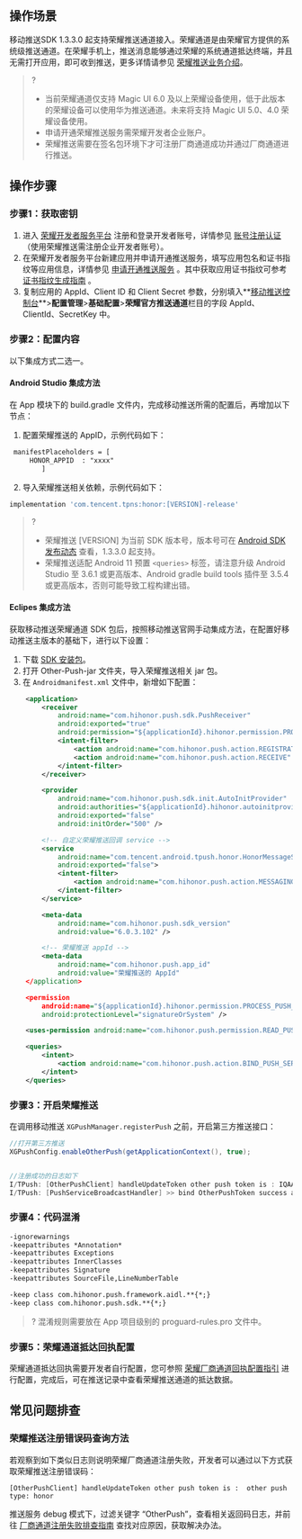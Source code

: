 ## 操作场景
移动推送SDK 1.3.3.0 起支持荣耀推送通道接入。荣耀通道是由荣耀官方提供的系统级推送通道。在荣耀手机上，推送消息能够通过荣耀的系统通道抵达终端，并且无需打开应用，即可收到推送，更多详情请参见 [荣耀推送业务介绍](https://developer.hihonor.com/cn/kitdoc?category=&kitId=11002)。

>?
> - 当前荣耀通道仅支持 Magic UI 6.0 及以上荣耀设备使用，低于此版本的荣耀设备可以使用华为推送通道。未来将支持 Magic UI 5.0、4.0 荣耀设备使用。
> - 申请开通荣耀推送服务需荣耀开发者企业账户。
> - 荣耀推送需要在签名包环境下才可注册厂商通道成功并通过厂商通道进行推送。

## 操作步骤

### 步骤1：获取密钥
1. 进入 [荣耀开发者服务平台](https://developer.hihonor.com/) 注册和登录开发者账号，详情参见 [账号注册认证](https://developer.hihonor.com/cn/doc/guides/100084)（使用荣耀推送需注册企业开发者账号）。
2. 在荣耀开发者服务平台新建应用并申请开通推送服务，填写应用包名和证书指纹等应用信息，详情参见 [申请开通推送服务](https://developer.hihonor.com/cn/kitdoc?category=base&kitId=11002&navigation=guides&docId=app-registration.md&token=#%E7%94%B3%E8%AF%B7%E5%BC%80%E9%80%9A%E6%8E%A8%E9%80%81%E6%9C%8D%E5%8A%A1) 。其中获取应用证书指纹可参考 [证书指纹生成指南](https://developer.hihonor.com/cn/kitdoc?category=base&kitId=11002&navigation=guides&docId=android-generate-appsign.md&token=) 。
3. 复制应用的 AppId、Client ID 和 Client Secret 参数，分别填入**[移动推送控制台](https://console.cloud.tencent.com/tpns)**>**配置管理**>**基础配置**>**荣耀官方推送通道**栏目的字段 AppId、ClientId、SecretKey 中。


###  步骤2：配置内容
以下集成方式二选一。
#### Android Studio 集成方法

在 App 模块下的 build.gradle 文件内，完成移动推送所需的配置后，再增加以下节点：
1. 配置荣耀推送的 AppID，示例代码如下：
```xml
 manifestPlaceholders = [
	 HONOR_APPID  : "xxxx"
        ]
```
2. 导入荣耀推送相关依赖，示例代码如下：
```groovy
implementation 'com.tencent.tpns:honor:[VERSION]-release'
```

>? 
> - 荣耀推送 [VERSION] 为当前 SDK 版本号，版本号可在 [Android SDK 发布动态](https://cloud.tencent.com/document/product/548/44520) 查看，1.3.3.0 起支持。
> - 荣耀推送适配 Android 11 预置 `<queries>` 标签，请注意升级 Android Studio 至 3.6.1 或更高版本、Android gradle build tools 插件至 3.5.4 或更高版本，否则可能导致工程构建出错。


#### Eclipes 集成方法
获取移动推送荣耀通道 SDK 包后，按照移动推送官网手动集成方法，在配置好移动推送主版本的基础下，进行以下设置：

1. 下载 [SDK 安装包](https://console.cloud.tencent.com/tpns/sdkdownload)。
2. 打开 Other-Push-jar 文件夹，导入荣耀推送相关 jar 包。
2. 在 `Androidmanifest.xml` 文件中，新增如下配置：
```xml
    <application>
        <receiver
            android:name="com.hihonor.push.sdk.PushReceiver"
            android:exported="true"
            android:permission="${applicationId}.hihonor.permission.PROCESS_PUSH_MSG">
            <intent-filter>
                <action android:name="com.hihonor.push.action.REGISTRATION" />
                <action android:name="com.hihonor.push.action.RECEIVE" />
            </intent-filter>
        </receiver>

        <provider
            android:name="com.hihonor.push.sdk.init.AutoInitProvider"
            android:authorities="${applicationId}.hihonor.autoinitprovider"
            android:exported="false"
            android:initOrder="500" />

        <!-- 自定义荣耀推送回调 service -->
        <service
            android:name="com.tencent.android.tpush.honor.HonorMessageService"
            android:exported="false">
            <intent-filter>
                <action android:name="com.hihonor.push.action.MESSAGING_EVENT" />
            </intent-filter>
        </service>

        <meta-data
            android:name="com.hihonor.push.sdk_version"
            android:value="6.0.3.102" />

        <!-- 荣耀推送 appId -->
        <meta-data
            android:name="com.hihonor.push.app_id"
            android:value="荣耀推送的 AppId"
    </application>

    <permission
        android:name="${applicationId}.hihonor.permission.PROCESS_PUSH_MSG"
        android:protectionLevel="signatureOrSystem" />

    <uses-permission android:name="com.hihonor.push.permission.READ_PUSH_NOTIFICATION_INFO" />

    <queries>
        <intent>
            <action android:name="com.hihonor.push.action.BIND_PUSH_SERVICE" />
        </intent>
    </queries>
```


### 步骤3：开启荣耀推送
在调用移动推送 `XGPushManager.registerPush` 之前，开启第三方推送接口：
```java
//打开第三方推送
XGPushConfig.enableOtherPush(getApplicationContext(), true);


//注册成功的日志如下
I/TPush: [OtherPushClient] handleUpdateToken other push token is : IQAAAACy0Ps******GlJi_5-0rpskunnNMcat35HA  other push type: honor
I/TPush: [PushServiceBroadcastHandler] >> bind OtherPushToken success ack with [accId = 150000****  , rsp = 0]  token = 01a22******ed343 otherPushType = honor otherPushToken = IQAAAACy0Ps******GlJi_5-0rpskunnNMcat35HA 

```

### 步骤4：代码混淆
```xml
-ignorewarnings
-keepattributes *Annotation*
-keepattributes Exceptions
-keepattributes InnerClasses
-keepattributes Signature
-keepattributes SourceFile,LineNumberTable

-keep class com.hihonor.push.framework.aidl.**{*;}
-keep class com.hihonor.push.sdk.**{*;}
```

>? 混淆规则需要放在 App 项目级别的 proguard-rules.pro 文件中。
>

### 步骤5：荣耀通道抵达回执配置
荣耀通道抵达回执需要开发者自行配置，您可参照 [荣耀厂商通道回执配置指引](https://cloud.tencent.com/document/product/548/41318#.E8.8D.A3.E8.80.80.E5.8E.82.E5.95.86.E9.80.9A.E9.81.93.E5.9B.9E.E6.89.A7.E9.85.8D.E7.BD.AE.E6.8C.87.E5.BC.95) 进行配置，完成后，可在推送记录中查看荣耀推送通道的抵达数据。

## 常见问题排查

### 荣耀推送注册错误码查询方法

若观察到如下类似日志则说明荣耀厂商通道注册失败，开发者可以通过以下方式获取荣耀推送注册错误码：
```
[OtherPushClient] handleUpdateToken other push token is :  other push type: honor
```

推送服务 debug 模式下，过滤关键字 “OtherPush”，查看相关返回码日志，并前往 [厂商通道注册失败排查指南](https://cloud.tencent.com/document/product/548/45659) 查找对应原因，获取解决办法。

